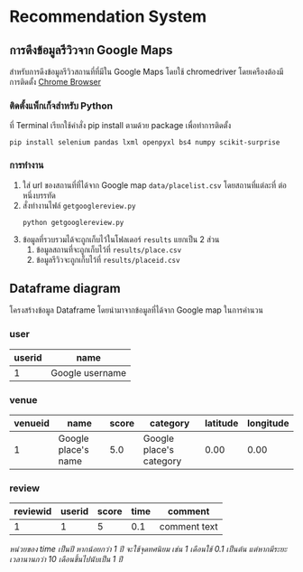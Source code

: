 # Recommendation System

## การดึงข้อมูลรีวิวจาก Google Maps

สำหรับการดึงข้อมูลรีวิวสถานที่ที่มีใน Google Maps โดยใช้ chromedriver โดยเครืองต้องมีการติดตั้ง [Chrome Browser](https://www.google.com/intl/th_th/chrome/)

### ติดตั้งแพ็กเก็จสำหรับ Python

ที่ Terminal เรียกใช้คำสั่ง pip install ตามด้วย package เพื่อทำการติดตั้ง

```
pip install selenium pandas lxml openpyxl bs4 numpy scikit-surprise
```

### การทำงาน

1. ใส่ url ของสถานที่ที่ได้จาก Google map `data/placelist.csv` โดยสถานที่แต่ละที่ ต่อหนึ่งบรรทัด
2. สั่งทำงานไฟล์ `getgooglereview.py`
   ```
   python getgooglereview.py
   ```
3. ข้อมูลที่รวบรวมได้จะถูกเก็บไว้ในโฟลเดอร์ `results` แยกเป็น 2 ส่วน
   1. ข้อมูลสถานที่จะถูกเก็บไว้ที่ `results/place.csv`
   2. ข้อมูลรีวิวจะถูกเก็บไว้ที่ `results/placeid.csv`

## Dataframe diagram

โครงสร้างข้อมูล Dataframe โดยนำมาจากข้อมูลที่ได้จาก Google map ในการคำนวน

### user

| userid | name            |
| ------ | --------------- |
| 1      | Google username |

### venue

| venueid | name                | score | category                | latitude | longitude |
| ------- | ------------------- | ----- | ----------------------- | -------- | --------- |
| 1       | Google place's name | 5.0   | Google place's category | 0.00     | 0.00      |

### review

| reviewid | userid | score | time | comment      |
| -------- | ------ | ----- | ---- | ------------ |
| 1        | 1      | 5     | 0.1  | comment text |

_หน่วยของ time เป็นปี หากน้อยกว่า 1 ปี จะใช้จุดทศนิยม เช่น 1 เดือนใช้ 0.1 เป็นต้น แต่หากมีระยะเวลานานกว่า 10 เดือนขึ้นไปนับเป็น 1 ปี_
